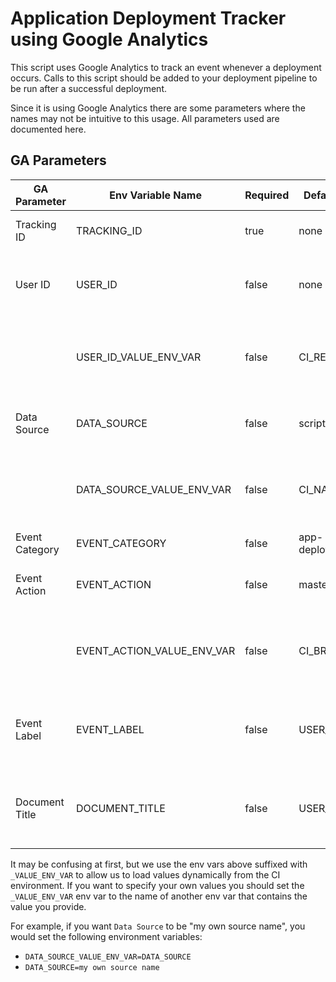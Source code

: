 # Application Deployment Tracker using Google Analytics

This script uses Google Analytics to track an event whenever a deployment occurs. Calls to this script should be added 
to your deployment pipeline to be run after a successful deployment.

Since it is using Google Analytics there are some parameters where the names may not be intuitive to this usage. All 
parameters used are documented here.

## GA Parameters

| GA Parameter | Env Variable Name | Required |Default Value | Description |
|--------------|-------------------|----------|--------------|-------------|
| Tracking ID  | TRACKING_ID       | true     | none         | The GA property tracking ID, UA-something |
| User ID      | USER_ID           | false     | none         | Project or repo name, ex: silinternational/app-deployment-tracker-ga |
|              | USER_ID_VALUE_ENV_VAR | false | CI_REPO_NAME | If you want to get data source from another env var,  specify the env var name here. For example `CI_NAME` |
| Data Source  | DATA_SOURCE       | false    | script       | Name for source of where event came from, ex: script, codeship, etc. |
|              | DATA_SOURCE_VALUE_ENV_VAR | false | CI_NAME | If you want to get data source from another env var,  specify the env var name here. For example `CI_NAME` |
| Event Category | EVENT_CATEGORY  | false    | app-deployment | Category for events |
| Event Action   | EVENT_ACTION    | false    | master       | Action for event, default is "master" for master branch deployments |
|                | EVENT_ACTION_VALUE_ENV_VAR  | false | CI_BRANCH | If you want to pull the event action from another env var, specify the env var name here. For example `CI_BRANCH` |
| Event Label    | EVENT_LABEL     | false    | USER_ID      | Friendly name for project that was deployed, will use the same value as USER_ID if not provided |
| Document Title | DOCUMENT_TITLE  | false    | USER_ID      | Friendly name for project that was deployed, will use the same value as USER_ID if not provided |

It may be confusing at first, but we use the env vars above suffixed with `_VALUE_ENV_VAR` to allow us to load values 
dynamically from the CI environment. If you want to specify your own values you should set the `_VALUE_ENV_VAR` env 
var to the name of another env var that contains the value you provide.

For example, if you want `Data Source` to be "my own source name", you would set the following environment variables:

 - `DATA_SOURCE_VALUE_ENV_VAR=DATA_SOURCE`
 - `DATA_SOURCE=my own source name`
 
